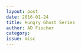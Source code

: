```yaml
---
layout: post 
date: 2016-01-24
title: Hungry Ghost Series
author: AD Fischer
category: 
issue: misc
---
```

